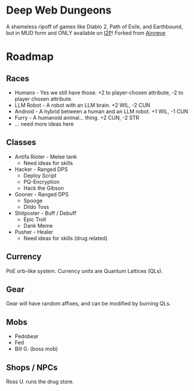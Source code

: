 # Deep Web Dungeons

A shameless ripoff of games like Diablo 2, Path of Exile, and Earthbound, but in MUD form and ONLY available on [I2P](https://geti2p.net)!
Forked from [Ainneve](https://github.com/evennia/ainneve)

# Roadmap
## Races

* Humans - Yes we still have those. +2 to player-chosen attribute, -2 to player chosen attribute.
* LLM Robot - A robot with an LLM brain. +2 WIL, -2 CUN
* Android - A hybrid between a human and an LLM robot. +1 WIL, -1 CUN
* Furry - A humanoid animal... thing. +2 CUN, -2 STR
* ... need more ideas here

## Classes

* Antifa Rioter - Melee tank
    * Need ideas for skills
* Hacker - Ranged DPS
    * Deploy Script
    * PQ-Encryption
    * Hack the Gibson
* Gooner - Ranged DPS
    * Spooge
    * Dildo Toss
* Shitposter - Buff / Debuff
    * Epic Troll
    * Dank Meme
* Pusher - Healer
    * Need ideas for skills (drug related)

## Currency

PoE orb-like system. Currency units are Quantum Lattices (QLs).

## Gear

Gear will have random affixes, and can be modified by burning QLs.

## Mobs

* Pedobear
* Fed
* Bill G. (boss mob)

## Shops / NPCs

Ross U. runs the drug store.
